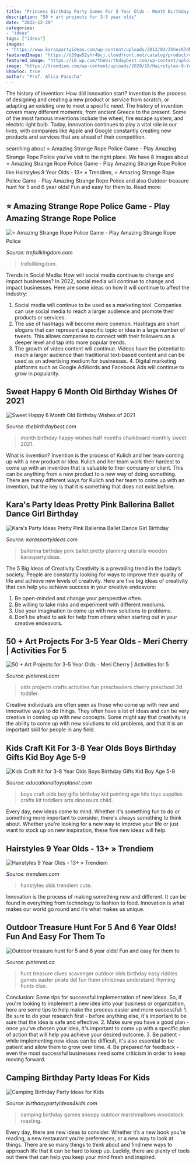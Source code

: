 ```yaml
---
title: "Princess Birthday Party Games For 5 Year Olds - Month Birthday Happy Wishes Half Months Chalkboard Monthly Sweet 2021"
description: "50 + art projects for 3-5 year olds"
date: "2022-12-29"
categories:
- "ideas"
tags: ["ideas"]
images:
- "https://www.karaspartyideas.com/wp-content/uploads/2013/03/3hhecK7dMIAKNOFiKC7xgd6FwNR_gVwRHBNzsunAx6smkiJfg_v0VhanzYZ6-nIWnKRSxG0navEQ5JBzv98Qz8QlraBKbqgcDggwlLahV3XYkxLgP2gawhWe2G4PAVDtA_600x900.jpg"
featuredImage: "https://d39qw52yhr4bcj.cloudfront.net/catalog/product/cache/9/image/9df78eab33525d08d6e5fb8d27136e95/b/0/b086gqkxlx.jpg"
featured_image: "https://i0.wp.com/thebirthdaybest.com/wp-content/uploads/2020/04/9dee4b02661f776579316b2a7598d9ef-monthly-baby-photos-half-birthday.jpg?fit=236%2C314&amp;ssl=1"
image: "https://trendiem.com/wp-content/uploads/2020/10/Hairstyles-9-Year-Olds-4.jpeg"
ShowToc: true
author: "Prof. Alisa Pacocha"
---
```



The history of invention: How did innovation start?
Invention is the process of designing and creating a new product or service from scratch, or adapting an existing one to meet a specific need. The history of invention covers many different moments, from ancient Greece to the present. Some of the most famous inventions include the wheel, fire escape system, and electric light bulb. Today, innovation continues to play a vital role in our lives, with companies like Apple and Google constantly creating new products and services that are ahead of their competition.

	

		
searching about ⭐ Amazing Strange Rope Police Game - Play Amazing Strange Rope Police you've visit to the right place. We have 8 Images about ⭐ Amazing Strange Rope Police Game - Play Amazing Strange Rope Police like Hairstyles 9 Year Olds - 13+ » Trendiem, ⭐ Amazing Strange Rope Police Game - Play Amazing Strange Rope Police and also Outdoor treasure hunt for 5 and 6 year olds! Fun and easy for them to. Read more:
		
    
## ⭐ Amazing Strange Rope Police Game - Play Amazing Strange Rope Police

<img loading=lazy src="https://trefoilkingdom.com/uploads/games/12528/amazing-strange-rope-police-2019-08-31-5d6a06f18e8be.jpg" onerror="this.onerror=null;this.src='https://tse2.mm.bing.net/th?id=OIP.PipkgXgddMLZnKYT6brjSAHaF7&amp;pid=15.1';" alt="⭐ Amazing Strange Rope Police Game - Play Amazing Strange Rope Police">

_Source: trefoilkingdom.com_

>trefoilkingdom. 

	

Trends in Social Media: How will social media continue to change and impact businesses?
In 2022, social media will continue to change and impact businesses. Here are some ideas on how it will continue to affect the industry: 
1. Social media will continue to be used as a marketing tool. Companies can use social media to reach a larger audience and promote their products or services. 
2. The use of hashtags will become more common. Hashtags are short slogans that can represent a specific topic or idea in a large number of tweets. This allows companies to connect with their followers on a deeper level and tap into more popular trends. 
3. The growth of video content will continue. Videos have the potential to reach a larger audience than traditional text-based content and can be used as an advertising medium for businesses. 4. Digital marketing platforms such as Google AdWords and Facebook Ads will continue to grow in popularity.

    
## Sweet Happy 6 Month Old Birthday Wishes Of 2021

<img loading=lazy src="https://i0.wp.com/thebirthdaybest.com/wp-content/uploads/2020/04/9dee4b02661f776579316b2a7598d9ef-monthly-baby-photos-half-birthday.jpg?fit=236%2C314&amp;ssl=1" onerror="this.onerror=null;this.src='https://tse3.mm.bing.net/th?id=OIP.i2GVa0P1lfVzuORNCfIxIgAAAA&amp;pid=15.1';" alt="Sweet Happy 6 Month Old Birthday Wishes of 2021">

_Source: thebirthdaybest.com_

>month birthday happy wishes half months chalkboard monthly sweet 2021. 

	

What is invention?
Invention is the process of Kulich and her team coming up with a new product or idea. Kulich and her team work their hardest to come up with an invention that is valuable to their company or client. This can be anything from a new product to a new way of doing something. There are many different ways for Kulich and her team to come up with an invention, but the key is that it is something that does not exist before.

    
## Kara&#039;s Party Ideas Pretty Pink Ballerina Ballet Dance Girl Birthday

<img loading=lazy src="https://www.karaspartyideas.com/wp-content/uploads/2013/03/3hhecK7dMIAKNOFiKC7xgd6FwNR_gVwRHBNzsunAx6smkiJfg_v0VhanzYZ6-nIWnKRSxG0navEQ5JBzv98Qz8QlraBKbqgcDggwlLahV3XYkxLgP2gawhWe2G4PAVDtA_600x900.jpg" onerror="this.onerror=null;this.src='https://tse3.mm.bing.net/th?id=OIP.Gi8ah-bWYewOFzDjGdxb5gHaLH&amp;pid=15.1';" alt="Kara&#039;s Party Ideas Pretty Pink Ballerina Ballet Dance Girl Birthday">

_Source: karaspartyideas.com_

>ballerina birthday pink ballet pretty planning utensils wooden karaspartyideas. 

	

The 5 Big Ideas of Creativity
Creativity is a prevailing trend in the today’s society. People are constantly looking for ways to improve their quality of life and achieve new levels of creativity. Here are five big ideas of creativity that can help you achieve success in your creative endeavors: 
1. Be open-minded and change your perspective often.
2. Be willing to take risks and experiment with different mediums.
3. Use your imagination to come up with new solutions to problems.
4. Don’t be afraid to ask for help from others when starting out in your creative endeavors.

    
## 50 + Art Projects For 3-5 Year Olds - Meri Cherry | Activities For 5

<img loading=lazy src="https://i.pinimg.com/originals/3d/9f/cc/3d9fcc5cbc021c10b6d25b3677d2e887.jpg" onerror="this.onerror=null;this.src='https://tse4.mm.bing.net/th?id=OIP.7_nfgJBCCplF1ChrIVHjkQHaLA&amp;pid=15.1';" alt="50 + Art Projects for 3-5 Year Olds - Meri Cherry | Activities for 5">

_Source: pinterest.com_

>olds projects crafts activities fun preschoolers cherry preschool 3d toddler. 

	

Creative individuals are often seen as those who come up with new and innovative ways to do things. They often have a lot of ideas and can be very creative in coming up with new concepts. Some might say that creativity is the ability to come up with new solutions to old problems, and that it is an important skill for people in any field.

    
## Kids Craft Kit For 3-8 Year Olds Boys Birthday Gifts Kid Boy Age 5-9

<img loading=lazy src="https://d39qw52yhr4bcj.cloudfront.net/catalog/product/cache/9/image/9df78eab33525d08d6e5fb8d27136e95/b/0/b086gqkxlx.jpg" onerror="this.onerror=null;this.src='https://tse2.mm.bing.net/th?id=OIP.D21QWhjWtygrdvqWHBzkTwHaHa&amp;pid=15.1';" alt="Kids Craft Kit for 3-8 Year Olds Boys Birthday Gifts Kid Boy Age 5-9">

_Source: educationaltoysplanet.com_

>boys craft olds boy gifts birthday kid painting age kits toys supplies crafts kit toddlers arts dinosaurs child. 

	

Every day, new ideas come to mind. Whether it's something fun to do or something more important to consider, there's always something to think about. Whether you're looking for a new way to improve your life or just want to stock up on new inspiration, these five new ideas will help.

    
## Hairstyles 9 Year Olds - 13+ » Trendiem

<img loading=lazy src="https://trendiem.com/wp-content/uploads/2020/10/Hairstyles-9-Year-Olds-4.jpeg" onerror="this.onerror=null;this.src='https://tse3.mm.bing.net/th?id=OIP.XjdbDQTj-vvinLL1L5X1IwHaI1&amp;pid=15.1';" alt="Hairstyles 9 Year Olds - 13+ » Trendiem">

_Source: trendiem.com_

>hairstyles olds trendiem cute. 

	

Innovation is the process of making something new and different. It can be found in everything from technology to fashion to food. Innovation is what makes our world go round and it’s what makes us unique.

    
## Outdoor Treasure Hunt For 5 And 6 Year Olds! Fun And Easy For Them To

<img loading=lazy src="https://i.pinimg.com/736x/d5/35/53/d535536dc436b27770f035b7e32a56c8.jpg" onerror="this.onerror=null;this.src='https://tse1.mm.bing.net/th?id=OIP.1fJsz1HBX68WnWXiOgJDWwHaMy&amp;pid=15.1';" alt="Outdoor treasure hunt for 5 and 6 year olds! Fun and easy for them to">

_Source: pinterest.ca_

>hunt treasure clues scavenger outdoor olds birthday easy riddles games easter pirate del fun them christmas understand rhyming hunts clue. 

	

Conclusion: Some tips for successful implementation of new ideas.
So, if you're looking to implement a new idea into your business or organization, here are some tips to help make the process easier and more successful: 1. Be sure to do your research first - before anything else, it's important to be sure that the idea is safe and effective. 2. Make sure you have a good plan - once you've chosen your idea, it's important to come up with a specific plan of action that will help you achieve your desired outcome. 3. Be patient - while implementing new ideas can be difficult, it's also essential to be patient and allow them to grow over time. 4. Be prepared for feedback - even the most successful businesses need some criticism in order to keep moving forward. 
    
## Camping Birthday Party Ideas For Kids

<img loading=lazy src="https://birthdaypartyideas4kids.com/camping.png" onerror="this.onerror=null;this.src='https://tse4.mm.bing.net/th?id=OIP.md6ccf3xfugn37bFLA8H3AAAAA&amp;pid=15.1';" alt="Camping Birthday Party Ideas for Kids">

_Source: birthdaypartyideas4kids.com_

>camping birthday games snoopy outdoor marshmallows woodstock roasting. 

	

Every day, there are new ideas to consider. Whether it’s a new book you’re reading, a new restaurant you’re preferences, or a new way to look at things. There are so many things to think about and find new ways to approach life that it can be hard to keep up. Luckily, there are plenty of tools out there that can help you keep your mind fresh and inspired.

